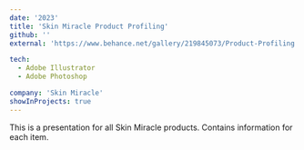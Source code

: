 ```yaml
---
date: '2023'
title: 'Skin Miracle Product Profiling'
github: ''
external: 'https://www.behance.net/gallery/219845073/Product-Profiling'

tech:
  - Adobe Illustrator
  - Adobe Photoshop

company: 'Skin Miracle'
showInProjects: true
---
```


This is a presentation for all Skin Miracle products. Contains information for each item.

